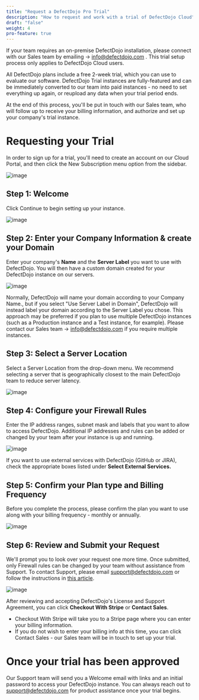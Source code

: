 ```yaml
---
title: "Request a DefectDojo Pro Trial"
description: "How to request and work with a trial of DefectDojo Cloud"
draft: "false"
weight: 4
pro-feature: true
---
```


If your team requires an on\-premise DefectDojo installation, please connect with our Sales team by emailing \-\> [info@defectdojo.com](mailto:info@defectdojo.com) . This trial setup process only applies to DefectDojo Cloud users.

All DefectDojo plans include a free 2\-week trial, which you can use to evaluate our software. DefectDojo Trial instances are fully\-featured and can be immediately converted to our team into paid instances \- no need to set everything up again, or reupload any data when your trial period ends.

At the end of this process, you'll be put in touch with our Sales team, who will follow up to receive your billing information, and authorize and set up your company's trial instance.


# **Requesting your Trial**

In order to sign up for a trial, you'll need to create an account on our Cloud Portal, and then click the New Subscription menu option from the sidebar.

![image](images/request_a_trial_mg.png)

## Step 1: Welcome
Click Continue to begin setting up your instance.

![image](images/request_a_trial.png)

## Step 2: Enter your Company Information \& create your Domain

Enter your company's **Name** and the **Server Label** you want to use with DefectDojo. You will then have a custom domain created for your DefectDojo instance on our servers.

![image](images/request_a_trial_2.png)

Normally, DefectDojo will name your domain according to your Company Name., but if you select "Use Server Label in Domain", DefectDojo will instead label your domain according to the Server Label you chose. This approach may be preferred if you plan to use multiple DefectDojo instances (such as a Production instance and a Test instance, for example). Please contact our Sales team \-\> [info@defectdojo.com](mailto:info@defectdojo.com) if you require multiple instances.

## Step 3: Select a Server Location

Select a Server Location from the drop\-down menu. We recommend selecting a server that is geographically closest to the main DefectDojo team to reduce server latency.

![image](images/request_a_trial_3.png)


## Step 4: Configure your Firewall Rules


Enter the IP address ranges, subnet mask and labels that you want to allow to access DefectDojo. Additional IP addresses and rules can be added or changed by your team after your instance is up and running.

![image](images/request_a_trial_4.png)

If you want to use external services with DefectDojo (GitHub or JIRA), check the appropriate boxes listed under **Select External Services.** 


## Step 5: Confirm your Plan type and Billing Frequency


Before you complete the process, please confirm the plan you want to use along with your billing frequency \- monthly or annually.

![image](images/request_a_trial_5.png)

## Step 6: Review and Submit your Request

We'll prompt you to look over your request one more time. Once submitted, only Firewall rules can be changed by your team without assistance from Support. To contact Support, please email [support@defectdojo.com](mailto:support@defectdojo.com) or follow the instructions in [this article](https://support.defectdojo.com/en/articles/8461544-contact-defectdojo-support).

![image](images/request_a_trial_6.png)

After reviewing and accepting DefectDojo's License and Support Agreement, you can click **Checkout With Stripe** or **Contact Sales**.

* Checkout With Stripe will take you to a Stripe page where you can enter your billing information.
* If you do not wish to enter your billing info at this time, you can click Contact Sales \- our Sales team will be in touch to set up your trial.

# Once your trial has been approved

Our Support team will send you a Welcome email with links and an initial password to access your DefectDojo instance. You can always reach out to [support@defectdojo.com](mailto:support@defectdojo.com) for product assistance once your trial begins.
